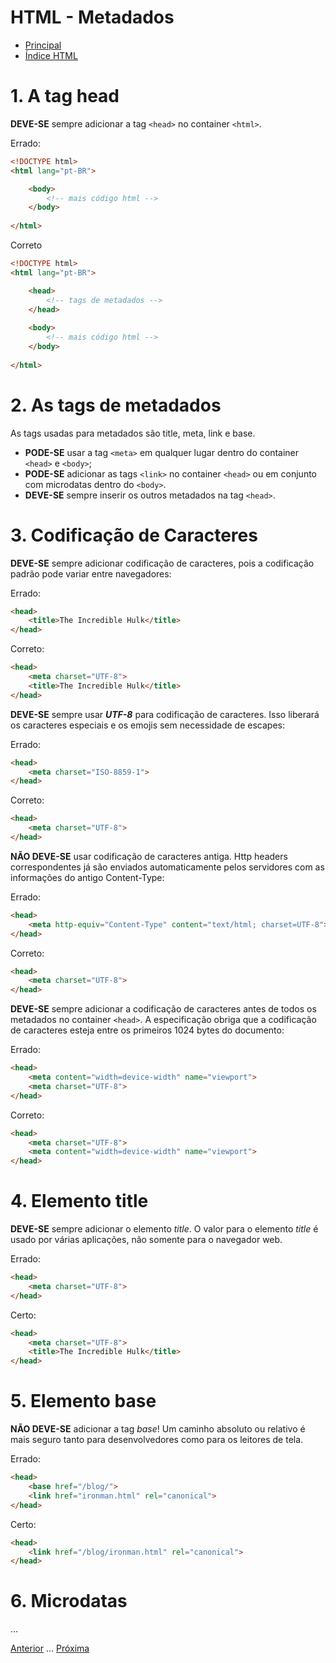 # HTML - Metadados

* [Principal](readme.md)
* [Índice HTML](html.md)

# 1. A tag head

**DEVE-SE** sempre adicionar a tag `<head>` no container `<html>`.

Errado:

```html
<!DOCTYPE html>
<html lang="pt-BR">

    <body>
        <!-- mais código html -->
    </body>
    
</html>
```

Correto
```html
<!DOCTYPE html>
<html lang="pt-BR">

    <head>
        <!-- tags de metadados -->
    </head>
    
    <body>
        <!-- mais código html -->
    </body>
    
</html>
```

# 2. As tags de metadados

As tags usadas para metadados são title, meta, link e base.

* **PODE-SE** usar a tag `<meta>` em qualquer lugar dentro do container `<head>` e `<body>`;
* **PODE-SE** adicionar as tags `<link>` no container `<head>` ou em conjunto com microdatas dentro do `<body>`.
* **DEVE-SE** sempre inserir os outros metadados na tag `<head>`.


# 3. Codificação de Caracteres

**DEVE-SE** sempre adicionar codificação de caracteres, pois a codificação padrão pode variar entre navegadores:

Errado:

```html
<head>
    <title>The Incredible Hulk</title>
</head>
```

Correto:

```html
<head>
    <meta charset="UTF-8">
    <title>The Incredible Hulk</title>
</head>
```

**DEVE-SE** sempre usar ***UTF-8*** para codificação de caracteres. Isso liberará os caracteres especiais e os emojis sem necessidade de escapes:

Errado:

```html
<head>
    <meta charset="ISO-8859-1">
</head>
```

Correto:

```html
<head>
    <meta charset="UTF-8">
</head>
```

**NÃO DEVE-SE** usar codificação de caracteres antiga. Http headers correspondentes já são enviados automaticamente pelos servidores com as informações do antigo Content-Type:

Errado:

```html
<head>
    <meta http-equiv="Content-Type" content="text/html; charset=UTF-8">
</head>
```

Correto:

```html
<head>
    <meta charset="UTF-8">
</head>
```

**DEVE-SE** sempre adicionar a codificação de caracteres antes de todos os metadados no container `<head>`. A especificação obriga que a codificação de caracteres esteja entre os primeiros 1024 bytes do documento:

Errado:

```html
<head>
    <meta content="width=device-width" name="viewport">
    <meta charset="UTF-8">
</head>
```

Correto:

```html
<head>
    <meta charset="UTF-8">
    <meta content="width=device-width" name="viewport">
</head>
```

# 4. Elemento title

**DEVE-SE** sempre adicionar o elemento *title*. O valor para o elemento *title* é usado por várias aplicações, não somente para o navegador web.

Errado:

```html
<head>
    <meta charset="UTF-8">
</head>
```

Certo:

```html
<head>
    <meta charset="UTF-8">
    <title>The Incredible Hulk</title>
</head>
```

# 5. Elemento base

**NÃO DEVE-SE** adicionar a tag *base*! Um caminho absoluto ou relativo é mais seguro tanto para desenvolvedores como para os leitores de tela.

Errado:

```html
<head>
    <base href="/blog/">
    <link href="ironman.html" rel="canonical">
</head>
```

Certo:

```html
<head>
    <link href="/blog/ironman.html" rel="canonical">
</head>
```

# 6. Microdatas

...


[Anterior](html-01-documento.md) ... [Próxima](html-03-estilos.md)

